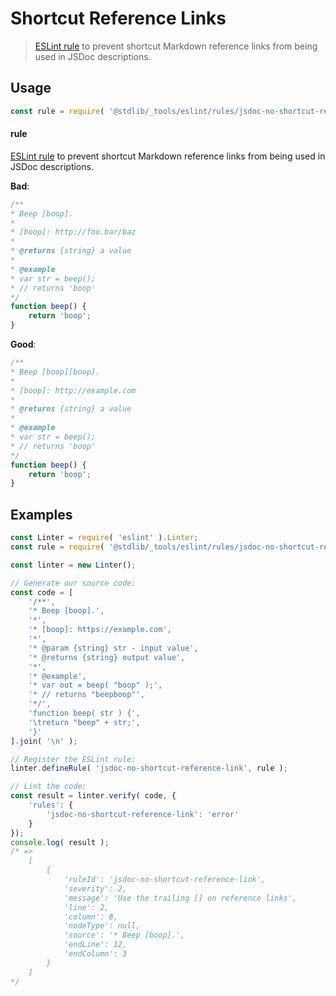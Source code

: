 <!--

@license Apache-2.0

Copyright (c) 2018 The Stdlib Authors.

Licensed under the Apache License, Version 2.0 (the "License");
you may not use this file except in compliance with the License.
You may obtain a copy of the License at

   http://www.apache.org/licenses/LICENSE-2.0

Unless required by applicable law or agreed to in writing, software
distributed under the License is distributed on an "AS IS" BASIS,
WITHOUT WARRANTIES OR CONDITIONS OF ANY KIND, either express or implied.
See the License for the specific language governing permissions and
limitations under the License.

-->

# Shortcut Reference Links

> [ESLint rule][eslint-rules] to prevent shortcut Markdown reference links from being used in JSDoc descriptions.

<section class="intro">

</section>

<!-- /.intro -->

<section class="usage">

## Usage

```javascript
const rule = require( '@stdlib/_tools/eslint/rules/jsdoc-no-shortcut-reference-link' );
```

#### rule

[ESLint rule][eslint-rules] to prevent shortcut Markdown reference links from being used in JSDoc descriptions.

**Bad**:

<!-- eslint-disable stdlib/jsdoc-no-shortcut-reference-link, stdlib/jsdoc-markdown-remark -->

```javascript
/**
* Beep [boop].
*
* [boop]: http://foo.bar/baz
*
* @returns {string} a value
*
* @example
* var str = beep();
* // returns 'boop'
*/
function beep() {
    return 'boop';
}
```

**Good**:

```javascript
/**
* Beep [boop][boop].
*
* [boop]: http://example.com
*
* @returns {string} a value
*
* @example
* var str = beep();
* // returns 'boop'
*/
function beep() {
    return 'boop';
}
```

</section>

<!-- /.usage -->

<section class="examples">

## Examples

<!-- eslint no-undef: "error" -->

```javascript
const Linter = require( 'eslint' ).Linter;
const rule = require( '@stdlib/_tools/eslint/rules/jsdoc-no-shortcut-reference-link' );

const linter = new Linter();

// Generate our source code:
const code = [
    '/**',
    '* Beep [boop].',
    '*',
    '* [boop]: https://example.com',
    '*',
    '* @param {string} str - input value',
    '* @returns {string} output value',
    '*',
    '* @example',
    '* var out = beep( "boop" );',
    '* // returns "beepboop"',
    '*/',
    'function beep( str ) {',
    '\treturn "beep" + str;',
    '}'
].join( '\n' );

// Register the ESLint rule:
linter.defineRule( 'jsdoc-no-shortcut-reference-link', rule );

// Lint the code:
const result = linter.verify( code, {
    'rules': {
        'jsdoc-no-shortcut-reference-link': 'error'
    }
});
console.log( result );
/* =>
    [
        {
            'ruleId': 'jsdoc-no-shortcut-reference-link',
            'severity': 2,
            'message': 'Use the trailing [] on reference links',
            'line': 2,
            'column': 8,
            'nodeType': null,
            'source': '* Beep [boop].',
            'endLine': 12,
            'endColumn': 3
        }
    ]
*/
```

</section>

<!-- /.examples -->

<!-- Section for related `stdlib` packages. Do not manually edit this section, as it is automatically populated. -->

<section class="related">

</section>

<!-- /.related -->

<!-- Section for all links. Make sure to keep an empty line after the `section` element and another before the `/section` close. -->

<section class="links">

[eslint-rules]: https://eslint.org/docs/developer-guide/working-with-rules

</section>

<!-- /.links -->
